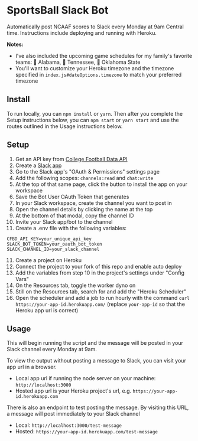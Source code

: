 # SportsBall Slack Bot

Automatically post NCAAF scores to Slack every Monday at 9am Central time. Instructions include deploying and running with Heroku.

**Notes:**

- I've also included the upcoming game schedules for my family's favorite teams: 🐘 Alabama, 🍊 Tennessee, 🤠 Oklahoma State
- You'll want to customize your Heroku timezone and the timezone specified in `index.js#dateOptions.timezone` to match your preferred timezone

## Install

To run locally, you can `npm install` or `yarn`. Then after you complete the Setup instructions below, you can `npm start` or `yarn start` and use the routes outlined in the Usage instructions below.

## Setup

1. Get an API key from [College Football Data API](https://collegefootballdata.com/)
2. Create a [Slack app](https://api.slack.com/apps)
3. Go to the Slack app's "OAuth & Permissions" settings page
4. Add the following scopes: `channels:read` and `chat:write`
5. At the top of that same page, click the button to install the app on your workspace
6. Save the Bot User OAuth Token that generates
7. In your Slack workspace, create the channel you want to post in
8. Open the channel details by clicking the name at the top
9. At the bottom of that modal, copy the channel ID
10. Invite your Slack app/bot to the channel
11. Create a .env file with the following variables:

```
CFBD_API_KEY=your_unique_api_key
SLACK_BOT_TOKEN=your_oauth_bot_token
SLACK_CHANNEL_ID=your_slack_channel
```

11. Create a project on Heroku
12. Connect the project to your fork of this repo and enable auto deploy
13. Add the variables from step 10 in the project's settings under "Config Vars"
14. On the Resources tab, toggle the worker dyno on
15. Still on the Resources tab, search for and add the "Heroku Scheduler"
16. Open the scheduler and add a job to run hourly with the command `curl https://your-app-id.herokuapp.com/` (replace `your-app-id` so that the Heroku app url is correct)

## Usage

This will begin running the script and the message will be posted in your Slack channel every Monday at 9am.

To view the output without posting a message to Slack, you can visit your app url in a browser.

- Local app url if running the node server on your machine: `http://localhost:3000`
- Hosted app url is your Heroku project's url, e.g. `https://your-app-id.herokuapp.com`

There is also an endpoint to test posting the message. By visiting this URL, a message will post immediately to your Slack channel

- Local: `http://localhost:3000/test-message`
- Hosted: `https://your-app-id.herokuapp.com/test-message`
